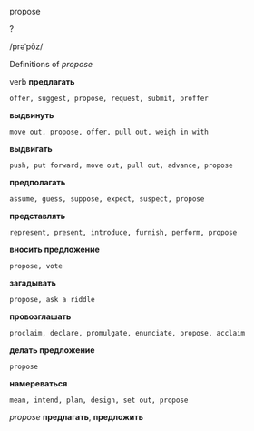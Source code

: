 propose

?

/prəˈpōz/

Definitions of _propose_

verb
**предлагать**

    offer, suggest, propose, request, submit, proffer
**выдвинуть**

    move out, propose, offer, pull out, weigh in with
**выдвигать**

    push, put forward, move out, pull out, advance, propose
**предполагать**

    assume, guess, suppose, expect, suspect, propose
**представлять**

    represent, present, introduce, furnish, perform, propose
**вносить предложение**

    propose, vote
**загадывать**

    propose, ask a riddle
**провозглашать**

    proclaim, declare, promulgate, enunciate, propose, acclaim
**делать предложение**

    propose
**намереваться**

    mean, intend, plan, design, set out, propose

_propose_
**предлагать**, **предложить**